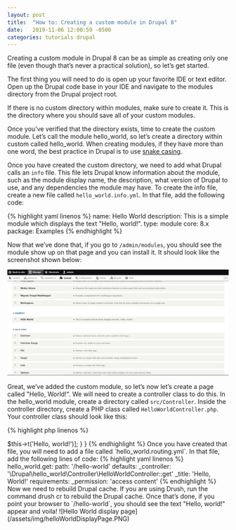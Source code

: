 ```yaml
---
layout: post
title:  "How to: Creating a custom module in Drupal 8"
date:   2019-11-06 12:00:59 -0500
categories: tutorials drupal
---
```

Creating a custom module in Drupal 8 can be as simple as creating only one file (even though that’s never a practical solution), so let’s get started.

The first thing you will need to do is open up your favorite IDE or text editor. Open up the Drupal code base in your IDE and navigate to the modules directory from the Drupal project root.

If there is no custom directory within modules, make sure to create it. This is the directory where you should save all of your custom modules.

Once you’ve verified that the directory exists, time to create the custom module. Let’s call the module hello_world, so let’s create a directory within custom called hello_world. When creating modules, if they have more than one word, the best practice in Drupal is to use [snake casing](https://en.wikipedia.org/wiki/Snake_case).

Once you have created the custom directory, we need to add what Drupal calls an `info` file. This file lets Drupal know information about the module, such as the module display name, the description, what version of Drupal to use, and any dependencies the module may have. To create the info file, create a new file called `hello_world.info.yml`. In that file, add the following code:

{% highlight yaml linenos %}
name: Hello World
description: This is a simple module which displays the text "Hello, world!".
type: module
core: 8.x
package: Examples
{% endhighlight %}


Now that we’ve done that, if you go to `/admin/modules`, you should see the module show up on that page and you can install it. It should look like the screenshot shown below:

![Hello World module page](/assets/img/helloWorldModulePage.PNG)

Great, we’ve added the custom module, so let’s now let’s create a page called "Hello, World!". We will need to create a controller class to do this. In the hello_world module, create a directory called `src/Controller`. Inside the controller directory, create a PHP class called `HelloWorldController.php`. Your controller class should look like this:

{% highlight php linenos %}
<?php
 
namespace Drupal\hello_world\Controller;
 
use Drupal\Core\Controller\ControllerBase;
 
class HelloWorldController extends ControllerBase {
 
    public function get() {
      // The t() method is provided by Drupal that
      // indicates that this text is translatable.
      // It is also used to sanitize text to prevent
      // cross-site scripting (XSS) attacks.
      // This returns what Drupal calls a render array.
      // See: https://www.drupal.org/docs/8/api/render-api/render-arrays
      return ['#markup' => $this->t('Hello, world!')];
    }

}
{% endhighlight %}

Once you have created that file, you will need to add a file called `hello_world.routing.yml`. In that file, add the following lines of code:

{% highlight yaml linenos %}
hello_world.get:
  path: '/hello-world'
  defaults:
    _controller: '\Drupal\hello_world\Controller\HelloWorldController::get'
    _title: 'Hello, World!'
  requirements:
    _permission: 'access content'
{% endhighlight %}

Now we need to rebuild Drupal cache. If you are using Drush, run the command drush cr to rebuild the Drupal cache. Once that’s done, if you point your browser to `/hello-world`, you should see the text "Hello, world!" appear and voila!

![Hello World display page](/assets/img/helloWorldDisplayPage.PNG)
